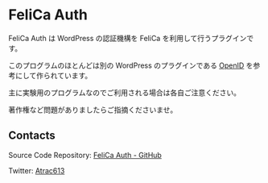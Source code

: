 FeliCa Auth
=============

FeliCa Auth は WordPress の認証機構を FeliCa を利用して行うプラグインです。

このプログラムのほとんどは別の WordPress のプラグインである [OpenID][openid] を参考にして作られています。

主に実験用のプログラムなのでご利用される場合は各自ご注意ください。

著作権など問題がありましたらご指摘くださいませ。

Contacts
-------

Source Code Repository: [FeliCa Auth - GitHub][felicaauth]

Twitter: [Atrac613][twitter]

[twitter]: http://twitter.com/Atrac613
[openid]: http://wordpress.org/extend/plugins/openid
[felicaauth]: https://github.com/Atrac613/felica-auth
